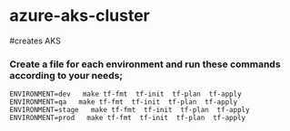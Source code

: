 # azure-aks-cluster

#creates AKS

### Create a file for each environment and run these commands according to your needs;

```
ENVIRONMENT=dev   make tf-fmt  tf-init  tf-plan  tf-apply
ENVIRONMENT=qa   make tf-fmt  tf-init  tf-plan  tf-apply
ENVIRONMENT=stage   make tf-fmt  tf-init  tf-plan  tf-apply
ENVIRONMENT=prod   make tf-fmt  tf-init  tf-plan  tf-apply

```
